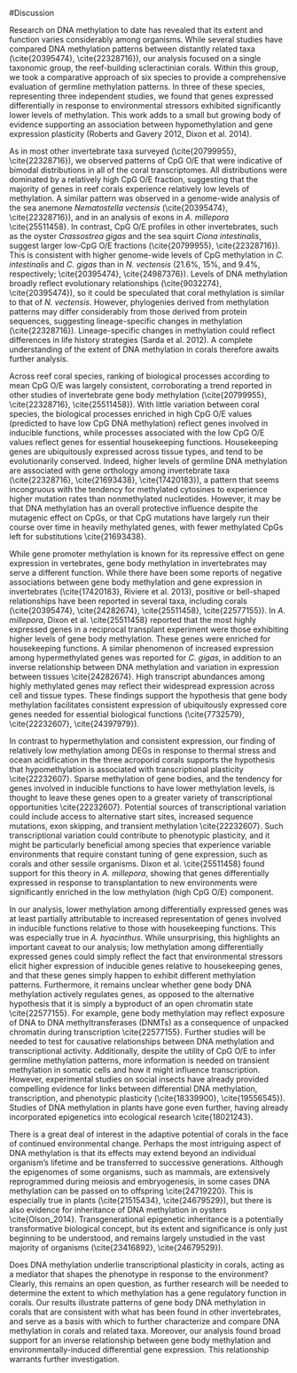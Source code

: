 #Discussion

Research on DNA methylation to date has revealed that its extent and function varies considerably among organisms. While several studies have compared DNA methylation patterns between distantly related taxa (\cite{20395474}, \cite{22328716}), our analysis focused on a single taxonomic group, the reef-building scleractinian corals. Within this group, we took a comparative approach of six species to provide a comprehensive evaluation of germline methylation patterns. In three of these species, representing three independent studies, we found that genes expressed differentially in response to environmental stressors exhibited significantly lower levels of methylation. This work adds to a small but growing body of evidence supporting an association between hypomethylation and gene expression plasticity (Roberts and Gavery 2012, Dixon et al. 2014).

As in most other invertebrate taxa surveyed (\cite{20799955}, \cite{22328716}), we observed patterns of CpG O/E that were indicative of bimodal distributions in all of the coral transcriptomes. All distributions were dominated by a relatively high CpG O/E fraction, suggesting that the majority of genes in reef corals experience relatively low levels of methylation. A similar pattern was observed in a genome-wide analysis of the sea anemone *Nematostella vectensis* (\cite{20395474}, \cite{22328716}), and in an analysis of exons in *A. millepora* \cite{25511458}. In contrast, CpG O/E profiles in other invertebrates, such as the oyster *Crassostrea gigas* and the sea squirt *Ciona intestinalis*, suggest larger low-CpG O/E fractions (\cite{20799955}, \cite{22328716}). This is consistent with higher genome-wide levels of CpG methylation in *C. intestinalis* and *C. gigas* than in *N. vectensis* (21.6%, 15%, and 9.4%, respectively; \cite{20395474}, \cite{24987376}). Levels of DNA methylation broadly reflect evolutionary relationships (\cite{9032274}, \cite{20395474}), so it could be speculated that coral methylation is similar to that of *N. vectensis*. However, phylogenies derived from methylation patterns may differ considerably from those derived from protein sequences, suggesting lineage-specific changes in methylation (\cite{22328716}). Lineage-specific changes in methylation could reflect differences in life history strategies (Sarda et al. 2012). A complete understanding of the extent of DNA methylation in corals therefore awaits further analysis. 

Across reef coral species, ranking of biological processes according to mean CpG O/E was largely consistent, corroborating a trend reported in other studies of invertebrate gene body methylation (\cite{20799955}, \cite{22328716}, \cite{25511458}). With little variation between coral species, the biological processes enriched in high CpG O/E values (predicted to have low CpG DNA methylation) reflect genes involved in inducible functions, while processes associated with the low CpG O/E values reflect genes for essential housekeeping functions. Housekeeping genes are ubiquitously expressed across tissue types, and tend to be evolutionarily conserved. Indeed, higher levels of germline DNA methylation are associated with gene orthology among invertebrate taxa (\cite{22328716}, \cite{21693438}, \cite{17420183}), a pattern that seems incongruous with the tendency for methylated cytosines to experience higher mutation rates than nonmethylated nucleotides. However, it may be that DNA methylation has an overall protective influence despite the mutagenic effect on CpGs, or that CpG mutations have largely run their course over time in heavily methylated genes, with fewer methylated CpGs left for substitutions \cite{21693438}.  

While gene promoter methylation is known for its repressive effect on gene expression in vertebrates, gene body methylation in invertebrates may serve a different function. While there have been some reports of negative associations between gene body methylation and gene expression in invertebrates (\cite{17420183}, Riviere et al. 2013), positive or bell-shaped relationships have been reported in several taxa, including corals (\cite{20395474}, \cite{24282674}, \cite{25511458}, \cite{22577155}). In *A. millepora*, Dixon et al. \cite{25511458} reported that the most highly expressed genes in a reciprocal transplant experiment were those exhibiting higher levels of gene body methylation. These genes were enriched for housekeeping functions. A similar phenomenon of increased expression among hypermethylated genes was reported for *C. gigas*, in addition to an inverse relationship between DNA methylation and variation in expression between tissues \cite{24282674}. High transcript abundances among highly methylated genes may reflect their widespread expression across cell and tissue types. These findings support the hypothesis that gene body methylation facilitates consistent expression of ubiquitously expressed core genes needed for essential biological functions (\cite{7732579}, \cite{22232607}, \cite{24397979}). 

In contrast to hypermethylation and consistent expression, our finding of relatively low methylation among DEGs in response to thermal stress and ocean acidification in the three acroporid corals supports the hypothesis that hypomethylation is associated with transcriptional plasticity \cite{22232607}. Sparse methylation of gene bodies, and the tendency for genes involved in inducible functions to have lower methylation levels, is thought to leave these genes open to a greater variety of transcriptional opportunities \cite{22232607}. Potential sources of transcriptional variation could include access to alternative start sites, increased sequence mutations, exon skipping, and transient methylation \cite{22232607}. Such transcriptional variation could contribute to phenotypic plasticity, and it might be particularly beneficial among species that experience variable environments that require constant tuning of gene expression, such as corals and other sessile organisms. Dixon et al. \cite{25511458} found support for this theory in *A. millepora*, showing that genes differentially expressed in response to transplantation to new environments were significantly enriched in the low methylation (high CpG O/E) component. 

In our analysis, lower methylation among differentially expressed genes was at least partially attributable to increased representation of genes involved in inducible functions relative to those with housekeeping functions. This was especially true in *A. hyacinthus*. While unsurprising, this highlights an important caveat to our analysis; low methylation among differentially expressed genes could simply reflect the fact that environmental stressors elicit higher expression of inducible genes relative to housekeeping genes, and that these genes simply happen to exhibit different methylation patterns. Furthermore, it remains unclear whether gene body DNA methylation actively regulates genes, as opposed to the alternative hypothesis that it is simply a byproduct of an open chromatin state \cite{22577155}. For example, gene body methylation may reflect exposure of DNA to DNA methyltransferases (DNMTs) as a consequence of unpacked chromatin during transcription \cite{22577155}. Further studies will be needed to test for causative relationships between DNA methylation and transcriptional activity. Additionally, despite the utility of CpG O/E to infer germline methylation patterns, more information is needed on transient methylation in somatic cells and how it might influence transcription. However, experimental studies on social insects have already provided compelling evidence for links between differential DNA methylation, transcription, and phenotypic plasticity (\cite{18339900}, \cite{19556545}). Studies of DNA methylation in plants have gone even further, having already incorporated epigenetics into ecological research \cite{18021243}. 

There is a great deal of interest in the adaptive potential of corals in the face of continued environmental change. Perhaps the most intriguing aspect of DNA methylation is that its effects may extend beyond an individual organism’s lifetime and be transferred to successive generations. Although the epigenomes of some organisms, such as mammals, are extensively reprogrammed during meiosis and embryogenesis, in some cases DNA methylation can be passed on to offspring \cite{24719220}. This is especially true in plants (\cite{21515434}, \cite{24679529}), but there is also evidence for inheritance of DNA methylation in oysters \cite{Olson_2014}. Transgenerational epigenetic inheritance is a potentially transformative biological concept, but its extent and significance is only just beginning to be understood, and remains largely unstudied in the vast majority of organisms (\cite{23416892}, \cite{24679529}). 

Does DNA methylation underlie transcriptional plasticity in corals, acting as a mediator that shapes the phenotype in response to the environment? Clearly, this remains an open question, as further research will be needed to determine the extent to which methylation has a gene regulatory function in corals. Our results illustrate patterns of gene body DNA methylation in corals that are consistent with what has been found in other invertebrates, and serve as a basis with which to further characterize and compare DNA methylation in corals and related taxa. Moreover, our analysis found broad support for an inverse relationship between gene body methylation and environmentally-induced differential gene expression. This relationship warrants further investigation.
    
    
    
